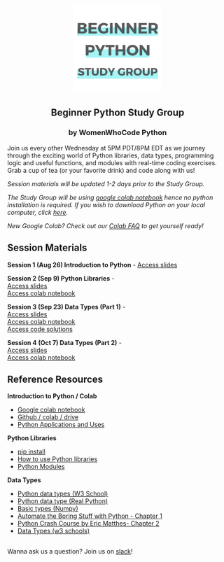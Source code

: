 


<p align="center"><img height="200" src="images/Beginner_Python_Study_Group_GitHub.png">
<h2 align="center" margin-bottom="0"><b>Beginner Python Study Group</b></h3>
<h3 align="center" margin-top="0">by WomenWhoCode Python</h3>
</p>

Join us every other Wednesday at 5PM PDT/8PM EDT  as we journey through the exciting world of Python libraries, data types, programming logic and useful functions, and modules with real-time coding exercises. Grab a cup of tea (or your favorite drink) and code along with us!

*Session materials will be updated 1-2 days prior to the Study Group.*  

*The Study Group will be using [google colab notebook](https://colab.research.google.com/notebooks/intro.ipynb) hence no python installation is required. If you wish to download Python on your local computer, click [here](https://www.python.org/downloads/).*  

*New Google Colab? Check out our [Colab FAQ](https://drive.google.com/file/d/1_Etoo2NaiKusJvavcSpxXrC5ppmm3pTU/view?usp=sharing) to get yourself ready!*
##

## **Session Materials**  



**Session 1 (Aug 26) Introduction to Python** -
[Access slides](https://drive.google.com/file/d/1-xtnjLtA5wTMwt9owI-nwlfCz75PjLuD/view?usp=sharing)  

**Session 2 (Sep 9) Python Libraries** -   
[Access slides](https://drive.google.com/file/d/1yLVlix913I20GzTBiET4Nqfree5keMy6/view?usp=sharing)  
[Access colab notebook](https://colab.research.google.com/github/nuageklow/WWCodePython_BeginnerSeries/blob/master/Ses02_WWCode_BeginnerPythonStudyGroup_PythonLibrary.ipynb)  

**Session 3 (Sep 23) Data Types (Part 1)**  -  
[Access slides](https://drive.google.com/file/d/1yEnzUYqfjGm4CPqW9rA35XFjFNWOvz_f/view?usp=sharing)  
[Access colab notebook](https://colab.research.google.com/github/nuageklow/WWCodePython_BeginnerSeries/blob/master/Ses03_WWCode_Python_Beginner_Study_Series.ipynb)  
[Access code solutions](https://colab.research.google.com/github/nuageklow/WWCodePython_BeginnerSeries/blob/master/Ses03_WWCode_Python_Beginner_Study_Series_Solutions.ipynb)  

**Session 4 (Oct 7) Data Types (Part 2)** -  
[Access slides](https://drive.google.com/file/d/1UtNUizkQVXZdjXTTENyjoyB-Or7lOJM4/view?usp=sharing)  
[Access colab notebook](https://colab.research.google.com/github/nuageklow/WWCodePython_BeginnerSeries/blob/master/Ses04_WWCode_Python_Beginner_Study_Series.ipynb)  


## **Reference Resources**  
**Introduction to Python / Colab**
* [Google colab notebook](https://colab.research.google.com/github/googlecolab/colabtools/blob/master/notebooks/colab-github-demo.ipynb)  
* [Github / colab / drive](https://towardsdatascience.com/google-drive-google-colab-github-dont-just-read-do-it-5554d5824228)  
* [Python Applications and Uses](https://www.upgrad.com/blog/python-applications-in-real-world)  

**Python Libraries**  
* [pip install](https://datatofish.com/install-package-python-using-pip/)  
* [How to use Python libraries](https://note.nkmk.me/en/python-package-version/)
* [Python Modules](https://docs.python.org/3/tutorial/modules.html)    

**Data Types**
* [Python data types (W3 School)](https://www.w3schools.com/python/python_datatypes.asp)  
* [Python data type (Real Python)](https://realpython.com/python-data-types/)  
* [Basic types (Numpy)](https://numpy.org/doc/stable/user/basics.types.html)  
* [Automate the Boring Stuff with Python - Chapter 1](https://automatetheboringstuff.com/2e/chapter1/)  
* [Python Crash Course by Eric Matthes- Chapter 2](https://nostarch.com/download/samples/PythonCrashCourse2E_Sample_Ch2.pdf)  
* [Data Types (w3 schools)](https://www.w3schools.com/python/python_datatypes.asp)  



##   

Wanna ask us a question? Join us on [slack](https://join.slack.com/t/wwcodepython/shared_invite/zt-grsrjbk1-VwhxaVzjkpDokwgYHkYkqA)!

